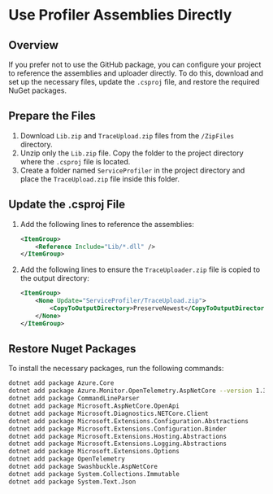 # Use Profiler Assemblies Directly

## Overview

If you prefer not to use the GitHub package, you can configure your project to reference the assemblies and uploader directly. To do this, download and set up the necessary files, update the `.csproj` file, and restore the required NuGet packages.

## Prepare the Files

1. Download `Lib.zip` and `TraceUpload.zip` files from the `/ZipFiles` directory.
1. Unzip only the `Lib.zip` file. Copy the folder to the project directory where the `.csproj` file is located.
1. Create a folder named `ServiceProfiler` in the project directory and place the `TraceUpload.zip` file inside this folder.

## Update the .csproj File

1. Add the following lines to reference the assemblies:

    ```xml
    <ItemGroup>
        <Reference Include="Lib/*.dll" />
    </ItemGroup>
    ```

1. Add the following lines to ensure the `TraceUploader.zip` file is copied to the output directory:

    ```xml
    <ItemGroup>
        <None Update="ServiceProfiler/TraceUpload.zip">
            <CopyToOutputDirectory>PreserveNewest</CopyToOutputDirectory>
        </None>
    </ItemGroup>
    ```

## Restore Nuget Packages

To install the necessary packages, run the following commands:

```sh
dotnet add package Azure.Core
dotnet add package Azure.Monitor.OpenTelemetry.AspNetCore --version 1.3.0-beta.2
dotnet add package CommandLineParser
dotnet add package Microsoft.AspNetCore.OpenApi
dotnet add package Microsoft.Diagnostics.NETCore.Client
dotnet add package Microsoft.Extensions.Configuration.Abstractions
dotnet add package Microsoft.Extensions.Configuration.Binder
dotnet add package Microsoft.Extensions.Hosting.Abstractions
dotnet add package Microsoft.Extensions.Logging.Abstractions
dotnet add package Microsoft.Extensions.Options
dotnet add package OpenTelemetry 
dotnet add package Swashbuckle.AspNetCore 
dotnet add package System.Collections.Immutable
dotnet add package System.Text.Json 
```
